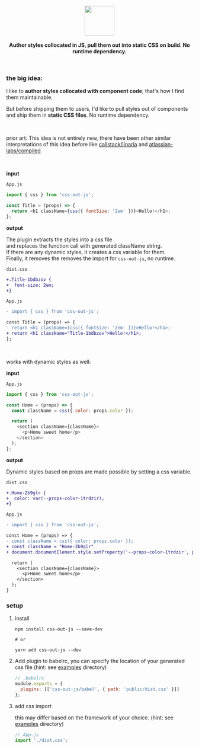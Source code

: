 <p align="center">
  <img src="https://raw.githubusercontent.com/siddharthkp/css-out-js/main/packages/css-out-js/logo.png" height="80px"/>
  <br><br>
  <b>Author styles collocated in JS, pull them out into static CSS on build. No runtime dependency.</b>
  <br>
</p>

&nbsp;

### the big idea:

I like to **author styles collocated with component code**, that's how I find them maintainable.

But before shipping them to users, I'd like to pull styles out of components and ship them in **static CSS files**. No runtime dependency.

&nbsp;

prior art: This idea is not entirely new, there have been other similar interpretations of this idea before like [callstack/linaria](https://github.com/callstack/linaria) and [atlassian-labs/compiled](https://github.com/atlassian-labs/compiled)

&nbsp;

**input**

`App.js`

```js
import { css } from 'css-out-js';

const Title = (props) => {
  return <h1 className={css({ fontSize: '2em' })}>Hello!</h1>;
};
```

**output**

The plugin extracts the styles into a css file<br>
and replaces the function call with generated className string.<br>
If there are any dynamic styles, it creates a css variable for them.<br>
Finally, it removes the removes the import for `css-out-js`, no runtime.

`dist.css`

```diff
+.Title-1bdbzov {
+  font-size: 2em;
+}
```

`App.js`

```diff
- import { css } from 'css-out-js';

const Title = (props) => {
- return <h1 className={css({ fontSize: '2em' })}>Hello!</h1>;
+ return <h1 className="Title-1bdbzov">Hello!</h1>;
};
```

&nbsp;

works with dynamic styles as well:

**input**

`App.js`

```js
import { css } from 'css-out-js';

const Home = (props) => {
  const className = css({ color: props.color });

  return (
    <section className={className}>
      <p>Home sweet home</p>
    </section>
  );
};
```

**output**

Dynamic styles based on props are made possible by setting a css variable.

`dist.css`

```diff
+.Home-2b9glr {
+  color: var(--props-color-1trdzir);
+}
```

`App.js`

```diff
- import { css } from 'css-out-js';

const Home = (props) => {
- const className = css({ color: props.color });
+ const className = "Home-2b9glr"
+ document.documentElement.style.setProperty('--props-color-1trdzir', props.color),

  return (
    <section className={className}>
      <p>Home sweet home</p>
    </section>
  );
}
```

### setup

1. install

   ```
   npm install css-out-js --save-dev

   # or

   yarn add css-out-js --dev
   ```

2. Add plugin to babelrc, you can specify the location of your generated css file (hint: see [examples](https://github.com/siddharthkp/css-out-js/blob/main/examples) directory)

   ```js
   // .babelrc
   module.exports = {
     plugins: [['css-out-js/babel', { path: 'public/dist.css' }]]
   };
   ```

3. add css import

   this may differ based on the framework of your choice. (hint: see [examples](https://github.com/siddharthkp/css-out-js/blob/main/examples) directory)

   ```js
   // App.js
   import './dist.css';
   ```
